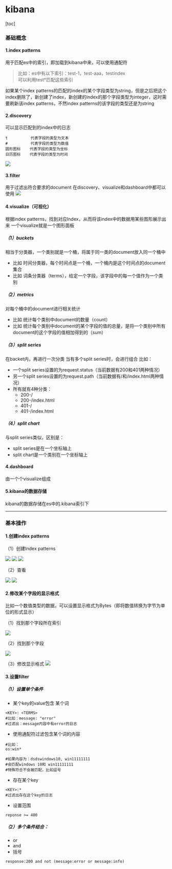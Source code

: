 # kibana

[toc]

### 基础概念

#### 1.index patterns
用于匹配es中的索引，即加载到kibana中来，可以使用通配符
>比如：es中有以下索引：test-1，test-aaa，testindex  
>可以利用test*匹配这些索引  

如果某个index patterns的匹配的index的某个字段类型为string，但是之后把这个index删除了，新创建了index，新创建的index的那个字段类型为integer，这时需要刷新该index patterns，不然index patterns的该字段的类型还是为string

#### 2.discovery
可以显示匹配到的index中的日志
```
t          代表字段的类型为文本
#          代表字段的类型为数值
圆形图标    代表字段的类型为坐标
日历图标    代表字段的类型为时间
```
![](./imgs/kibana_06.png)

#### 3.filter
用于过滤出符合要求的document
在discovery、visualize和dashboard中都可以使用
![](./imgs/filter_01.png)

#### 4.visualize（可视化）
根据index patterns，找到对应Index，从而将该index中的数据用某些图形展示出来
一个visualize就是一个图形面板

##### （1）buckets
相当于分类器，一个类别就是一个桶，将属于同一类的document放入同一个桶中
* 比如 时间分类器，每个时间点是一个桶，一个桶内是这个时间点的document集合  
* 比如 词条分类器（terms），给定一个字段，该字段中的每一个值作为一个类别

##### （2）metrics
对每个桶中的document进行相关统计
* 比如 统计每个类别中document的数量（count）  
* 比如 统计每个类别中document的某个字段的值的总量，是将一个类别中所有document的这个字段的值相加得到的（sum）  

##### （3）split series
在backet内，再进行一次分类
当有多个split series时，会进行组合
比如：
  * 一个split series设置的为request.status（当前数据有200和401两种情况）
  * 另一个split series设置的为request.path（当前数据有/和/index.html两种情况）
  * 所有就有4种分类：
    * 200-/
    * 200-/index.html
    * 401-/
    * 401-/index.html

##### （4）split chart
与split series类似，区别是：
* split series是在一个坐标轴上
* split chart是一个类别在一个坐标轴上

#### 4.dashboard
由一个个visualize组成

#### 5.kibana的数据存储
kibana的数据存储在es中的.kibana索引下

***

### 基本操作
#### 1.创建index patterns
（1）创建Index patterns

![](./imgs/kibana_01.png)
![](./imgs/kibana_02.png)
![](./imgs/kibana_03.png)

（2）查看

![](./imgs/kibana_04.png)
![](./imgs/kibana_05.png)

#### 2.修改某个字段的显示格式
比如一个数值类型的数据，可以设置显示格式为Bytes（即将数值转换为字节为单位的形式显示）

（1）找到那个字段所在索引

![](./imgs/kibana_07.png)

（2）找到那个字段

![](./imgs/kibana_08.png)

（3）修改显示格式
![](./imgs/kibana_09.png)



#### 3.设置filter

##### （1）设置单个条件

* 某个key的value包含 某个词
```shell
<KEY>: <TERMS>
#比如：message: "error"
#过滤出：message内容中有error的日志
```

* 使用通配符过滤包含某个词的内容
```shell
#比如：
os:win*

#如果内容为：dsdswindows10, win11111111
#会匹配windows 10和 win11111111
#特殊符合不会被匹配，比如逗号
```

* 存在某个key
```shell
<KEY>:*
#过滤出存在这个key的日志
```

* 设置范围
```shell
reponse >= 400
```

##### （2）多个条件结合：
* or
* and
* 括号

```shell
response:200 and not (message:error or message:info)
```
